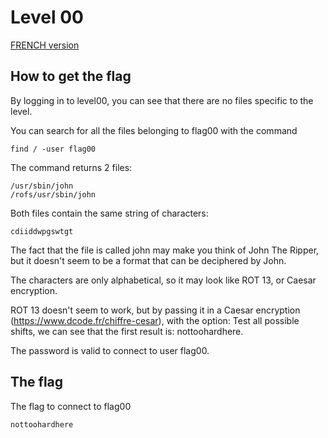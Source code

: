 # Level 00

[FRENCH version](README.md)

## How to get the flag

By logging in to level00, you can see that there are no files specific to the level.

You can search for all the files belonging to flag00 with the command

```
find / -user flag00
```

The command returns 2 files:

```
/usr/sbin/john
/rofs/usr/sbin/john
```

Both files contain the same string of characters:

```
cdiiddwpgswtgt
```

The fact that the file is called john may make you think of John The Ripper, but it doesn't seem to be a format that can be deciphered by John.

The characters are only alphabetical, so it may look like ROT 13, or Caesar encryption.

ROT 13 doesn't seem to work, but by passing it in a Caesar encryption (https://www.dcode.fr/chiffre-cesar), with the option: Test all possible shifts, we can see that the first result is: nottoohardhere.

The password is valid to connect to user flag00.

## The flag

The flag to connect to flag00
```
nottoohardhere
```